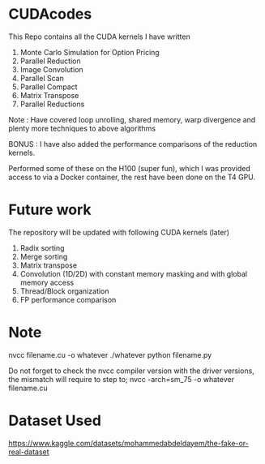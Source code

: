 # CUDAcodes

This Repo contains all the CUDA kernels I have written

1) Monte Carlo Simulation for Option Pricing
2) Parallel Reduction
3) Image Convolution
4) Parallel Scan
5) Parallel Compact
6) Matrix Transpose 
7) Parallel Reductions

Note : Have covered loop unrolling, shared memory, warp divergence and plenty more techniques to above algorithms

BONUS : I have also added the performance comparisons of the reduction kernels. 

Performed some of these on the H100 (super fun), which I was provided access to via a Docker container, the rest have been done on the T4 GPU.

# Future work
The repository will be updated with following CUDA kernels (later)

1) Radix sorting
2) Merge sorting
3) Matrix transpose
4) Convolution (1D/2D) with constant memory masking and with global memory access
5) Thread/Block organization
6) FP performance comparison 

# Note
nvcc filename.cu -o whatever
./whatever
python filename.py


Do not forget to check the nvcc compiler version with the driver versions, the mismatch will require to step to; nvcc -arch=sm_75 -o whatever filename.cu


# Dataset Used

https://www.kaggle.com/datasets/mohammedabdeldayem/the-fake-or-real-dataset



